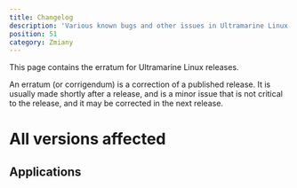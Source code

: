 ```yaml
---
title: Changelog
description: 'Various known bugs and other issues in Ultramarine Linux.'
position: 51
category: Zmiany
---
```


This page contains the erratum for Ultramarine Linux releases.

An erratum (or corrigendum) is a correction of a published release. It is usually made shortly after a release, and is a minor issue that is not critical to the release, and it may be corrected in the next release.

# All versions affected

## Applications

